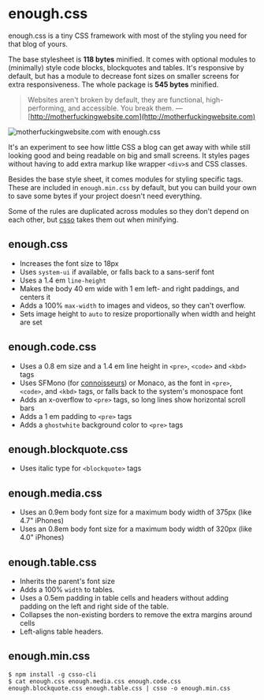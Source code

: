 # enough.css

enough.css is a tiny CSS framework with most of the styling you need for that
blog of yours.

The base stylesheet is **118 bytes** minified. It comes with optional modules
to (minimally) style code blocks, blockquotes and tables. It's responsive by
default, but has a module to decrease font sizes on smaller screens for extra
responsiveness. The whole package is **545 bytes** minified.

> Websites aren't broken by default, they are functional, high-performing, and
> accessible. You break them.
&mdash; [http://motherfuckingwebsite.com](http://motherfuckingwebsite.com)

![motherfuckingwebsite.com with enough.css](https://gist.github.com/jeffkreeftmeijer/6d0d7e76064b4db628a0ad9b7fcf3fee/raw/motherfuckingwebsite.png)

It's an experiment to see how little CSS a blog can get away with while still
looking good and being readable on big and small screens. It styles pages
without having to add extra markup like wrapper `<div>`s and CSS classes.

Besides the base style sheet, it comes modules for styling specific
tags. These are included in `enough.min.css` by default, but you can build your
own to save some bytes if your project doesn't need everything.

Some of the rules are duplicated across modules so they don't depend on each
other, but [csso](https://github.com/css/csso) takes them out when minifying.

## enough.css

- Increases the font size to 18px
- Uses `system-ui` if available, or falls back to a sans-serif font
- Uses a 1.4 em `line-height`
- Makes the body 40 em wide with 1 em left- and right paddings, and centers it
- Adds a 100% `max-width` to images and videos, so they can't overflow.
- Sets image height to `auto` to resize proportionally when width and height
  are set

## enough.code.css

- Uses a 0.8 em size and a 1.4 em line height in `<pre>`, `<code>` and `<kbd>`
  tags
- Uses SFMono (for
  [connoisseurs](https://github.com/jeffkreeftmeijer/enough.css/commit/d96b26347bf55c0061da5e434974191f3a2d67ed))
  or Monaco, as the font in `<pre>`, `<code>`, and `<kbd>` tags, or falls back
  to the system's monospace font
- Adds an x-overflow to `<pre>` tags, so long lines show horizontal scroll bars
- Adds a 1 em padding to `<pre>` tags
- Adds a `ghostwhite` background color to `<pre>` tags

## enough.blockquote.css

- Uses italic type for `<blockquote>` tags

## enough.media.css

- Uses an 0.9em body font size for a maximum body width of 375px (like 4.7"
  iPhones)
- Uses an 0.8em body font size for a maximum body width of 320px (like 4.0"
  iPhones)

## enough.table.css

- Inherits the parent's font size
- Adds a 100% `width` to tables.
- Uses a 0.5em padding in table cells and headers without adding padding on the
  left and right side of the table.
- Collapses the non-existing borders to remove the extra margins around cells
- Left-aligns table headers.

## enough.min.css

```
$ npm install -g csso-cli
$ cat enough.css enough.media.css enough.code.css enough.blockquote.css enough.table.css | csso -o enough.min.css
```

